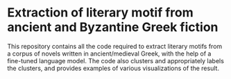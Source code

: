 # Extraction of literary motif from ancient and Byzantine Greek fiction

This repository contains all the code required to extract literary motifs from a corpus of novels written in ancient/medieval Greek, with the help of a fine-tuned language model. 
The code also clusters and appropriately labels the clusters, and provides examples of various visualizations of the result.
